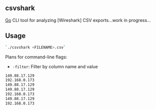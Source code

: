 ## csvshark

[Go](https://pkg.go.dev/std) CLI tool for analyzing [Wireshark] CSV exports...work in progress...


## Usage

```bash
`./csvshark <FILENAME>.csv`
```

Plans for command-line flags:
- `-filter`: Filter by column name and value

```bash
149.88.17.129
192.168.0.173
149.88.17.129
149.88.17.129
192.168.0.173
149.88.17.129
192.168.0.173
```
